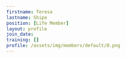 ```yaml
---
firstname: Teresa
lastname: Shipe
position: [Life Member]
layout: profile
join_date:
training: []
profile: /assets/img/members/default/0.png
---
```

